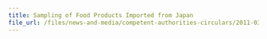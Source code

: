 ```yaml
---
title: Sampling of Food Products Imported from Japan 
file_url: /files/news-and-media/competent-authorities-circulars/2011-03-15-CA.pdf
---
```

